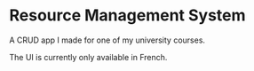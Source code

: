 # Resource Management System

A CRUD app I made for one of my university courses.

The UI is currently only available in French.
